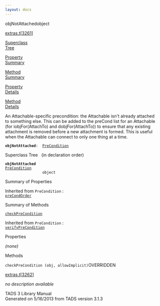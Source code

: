 ```yaml
---
layout: docs
---
```

<span class="title">objNotAttached</span><span class="type">object</span>

[extras.t](../file/extras.t.html)\[[3261](../source/extras.t.html#3261)\]

[Superclass  
Tree](#_SuperClassTree_)

[Property  
Summary](#_PropSummary_)

[Method  
Summary](#_MethodSummary_)

[Property  
Details](#_Properties_)

[Method  
Details](#_Methods_)



An Attachable-specific precondition: the Attachable isn't already
attached to something else. This can be added to the preCond list for an
Attachable (for iobjFor(AttachTo) and dobjFor(AttachTo)) to ensure that
any existing attachment is removed before a new attachment is formed.
This is useful when the Attachable can connect to only one thing at a
time.

**`objNotAttached`**` :   `[`PreCondition`](../object/PreCondition.html)



<span id="_SuperClassTree_"></span>



<span class="hdln">Superclass Tree</span>   (in declaration order)



**`objNotAttached`**  
[`PreCondition`](../object/PreCondition.html)  
`                 object`  
<span id="_PropSummary_"></span>



<span class="hdln">Summary of Properties</span>  





Inherited from `PreCondition` :  
[`preCondOrder`](../object/PreCondition.html#preCondOrder)

<span id="_MethodSummary_"></span>



<span class="hdln">Summary of Methods</span>  



[`checkPreCondition`](#checkPreCondition)

Inherited from `PreCondition` :  
[`verifyPreCondition`](../object/PreCondition.html#verifyPreCondition)

<span id="_Properties_"></span>



<span class="hdln">Properties</span>  



*(none)* <span id="_Methods_"></span>



<span class="hdln">Methods</span>  



<span id="checkPreCondition"></span>

`checkPreCondition (obj, allowImplicit)`<span class="rem">OVERRIDDEN</span>

[extras.t](../file/extras.t.html)\[[3262](../source/extras.t.html#3262)\]



*no description available*





TADS 3 Library Manual  
Generated on 5/16/2013 from TADS version 3.1.3


